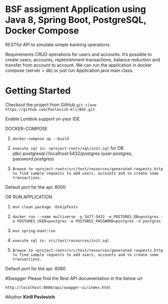 # **BSF assigment Application using Java 8, Spring Boot, PostgreSQL, Docker Compose**

RESTful API to simulate simple banking operations.

Requirements
CRUD operations for users and accounts.
It’s possible to create users, accounts, replenishment transactions, 
balance reduction and transfer from account to account.
We can run the application in docker compose (server + db) or just run Application.java main class.

# **Getting Started**
Checkout the project from GitHub
`git clone https://github.com/Pavlovich-kll/BSF.git`

Enable Lombok support on your IDE

DOCKER-COMPOSE
1) `docker-compose up --build`

2) `execute sql in: <project-root>/sql/init.sql` for DB jdbc:postgresql://localhost:5432/postgres (user:postgres, password:postgres)

3) `Browse to <project-root>/src/test/resources/generated-requests.http to find sample requests to add users,
   accounts and to create some transactions.`

Default port for the api: 8000

OR 
RUN APPLICATION

1) `mvn clean package -DskipTests`

2) `docker run --name multiverse -p 5477:5432 -e POSTGRES_DB=postgres -e POSTGRES_USER=postgres -e POSTGRES_PASSWORD=postgres -d postgres`

3) `mvn spring-boot:run`

4) `execute sql in: src/test/resources/init.sql`

5) `Browse to <project-root>/src/test/resources/generated-requests.http to find sample requests to add users,
   accounts and to create some transactions.`

Default port for the api: 8080


#Swagger
Please find the Rest API documentation in the below url

`http://localhost:8080/api/swagger-ui/index.html`


#Author
**Kirill Pavlovich**